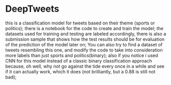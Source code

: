 # DeepTweets
this is a classification model for tweets based on their theme (sports or politics);
there is a notebook for the code to create and train the model;
the datasets used for training and testing are labeled accordingly, there is also a submission sample that shows how the test results should be for evaluation of the prediction of the model later on;
You can also try to find a dataset of tweets resembling this one, and modify the code to take into consideration more labels than just sports and politics(binary);
also if you notice i used CNN for this model instead of a classic binary classification approach because, oh well, why not go against the tide every once in a while and see if it can actually work, which it does (not brilliantly, but a 0.88 is still not bad);
